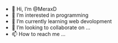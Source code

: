 - 👋 Hi, I’m @MeraxD
- 👀 I’m interested in programming
- 🌱 I’m currently learning web devolopment
- 💞️ I’m looking to collaborate on ...
- 📫 How to reach me ...

<!---
MeraxD/MeraxD is a ✨ special ✨ repository because its `README.md` (this file) appears on your GitHub profile.
You can click the Preview link to take a look at your changes.
--->
